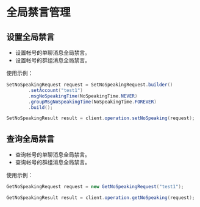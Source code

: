 # 全局禁言管理

## 设置全局禁言

- 设置帐号的单聊消息全局禁言。
- 设置帐号的群组消息全局禁言。

使用示例：

```java
SetNoSpeakingRequest request = SetNoSpeakingRequest.builder()
        .setAccount("test1")
        .msgNoSpeakingTime(NoSpeakingTime.NEVER)
        .groupMsgNoSpeakingTime(NoSpeakingTime.FOREVER)
        .build();

SetNoSpeakingResult result = client.operation.setNoSpeaking(request);
```

## 查询全局禁言

- 查询帐号的单聊消息全局禁言。
- 查询帐号的群组消息全局禁言。

使用示例：

```java
GetNoSpeakingRequest request = new GetNoSpeakingRequest("test1");

GetNoSpeakingResult result = client.operation.getNoSpeaking(request);
```

